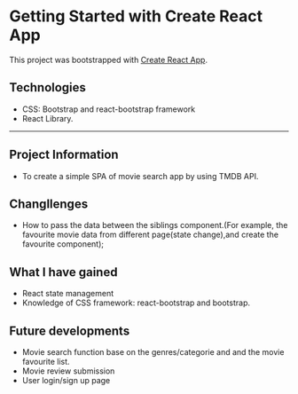 # Getting Started with Create React App

This project was bootstrapped with [Create React App](https://github.com/facebook/create-react-app).

## Technologies

- CSS: Bootstrap and react-bootstrap framework
- React Library.

---

## Project Information

- To create a simple SPA of movie search app by using TMDB API.

## Changllenges

- How to pass the data between the siblings component.(For example, the favourite movie data from different page(state change),and create the favourite component);

## What I have gained

- React state management
- Knowledge of CSS framework: react-bootstrap and bootstrap.

## Future developments

- Movie search function base on the genres/categorie and and the movie favourite list.
- Movie review submission
- User login/sign up page
